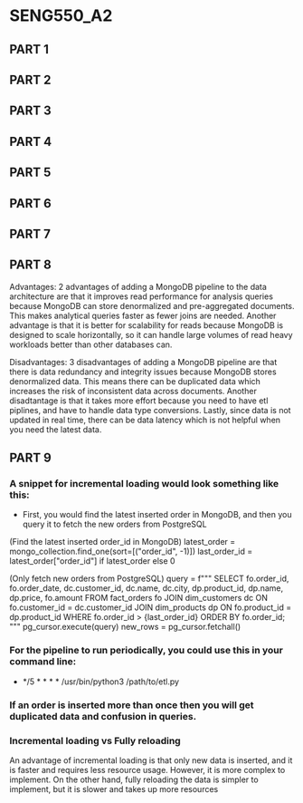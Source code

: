 # SENG550_A2

## PART 1

## PART 2

## PART 3

## PART 4

## PART 5

## PART 6

## PART 7

## PART 8

Advantages:
2 advantages of adding a MongoDB pipeline to the data architecture are that it improves read performance for analysis queries because MongoDB can store denormalized and pre-aggregated documents. This  makes analytical queries faster as fewer joins are needed. Another advantage is that it is better for scalability for reads because MongoDB is designed to scale horizontally, so it can handle large volumes of read heavy workloads better than other databases can.


Disadvantages:
3 disadvantages of adding a MongoDB pipeline are that there is data redundancy and integrity issues because MongoDB stores denormalized data. This means there can be duplicated data which increases the risk of inconsistent data across documents. Another disadtantage is that it takes more effort because you need to have etl piplines, and have to handle data type conversions. Lastly, since data is not updated in real time, there can be data latency which is not helpful when you need the latest data.


## PART 9

### A snippet for incremental loading would look something like this:
- First, you would find the latest inserted order in MongoDB, and then you query it to fetch the new orders from PostgreSQL

(Find the latest inserted order_id in MongoDB)
latest_order = mongo_collection.find_one(sort=[("order_id", -1)])
last_order_id = latest_order["order_id"] if latest_order else 0

(Only fetch new orders from PostgreSQL)
query = f"""
SELECT 
    fo.order_id, fo.order_date, dc.customer_id, dc.name, dc.city,
    dp.product_id, dp.name, dp.price, fo.amount
FROM fact_orders fo
JOIN dim_customers dc ON fo.customer_id = dc.customer_id
JOIN dim_products dp ON fo.product_id = dp.product_id
WHERE fo.order_id > {last_order_id}
ORDER BY fo.order_id;
"""
pg_cursor.execute(query)
new_rows = pg_cursor.fetchall()

### For the pipeline to run periodically, you could use this in your command line:

- */5 * * * * /usr/bin/python3 /path/to/etl.py

### If an order is inserted more than once then you will get duplicated data and confusion in queries.

### Incremental loading vs Fully reloading

An advantage of incremental loading is that only new data is inserted, and it is faster and requires less resource usage. However, it is more complex to implement. On the other hand, fully reloading the data is simpler to implement, but it is slower and takes up more resources

